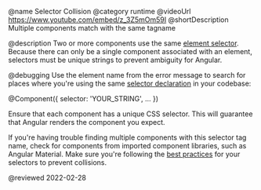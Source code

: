 @name Selector Collision
@category runtime
@videoUrl <https://www.youtube.com/embed/z_3Z5mOm59I>
@shortDescription Multiple components match with the same tagname

@description
Two or more components use the same [element selector](guide/component-overview#specifying-a-components-css-selector). Because there can only be a single component associated with an element, selectors must be unique strings to prevent ambiguity for Angular.

@debugging
Use the element name from the error message to search for places where you're using the same [selector declaration](guide/architecture-components) in your codebase:

<code-example format="typescript" language="typescript">

&commat;Component({
  selector: 'YOUR_STRING',
  &hellip;
})

</code-example>

Ensure that each component has a unique CSS selector. This will guarantee that Angular renders the component you expect.

If you're having trouble finding multiple components with this selector tag name, check for components from imported component libraries, such as Angular Material. Make sure you're following the [best practices](guide/styleguide#component-selectors) for your selectors to prevent collisions.

<!-- links -->

<!-- external links -->

<!-- end links -->

@reviewed 2022-02-28
